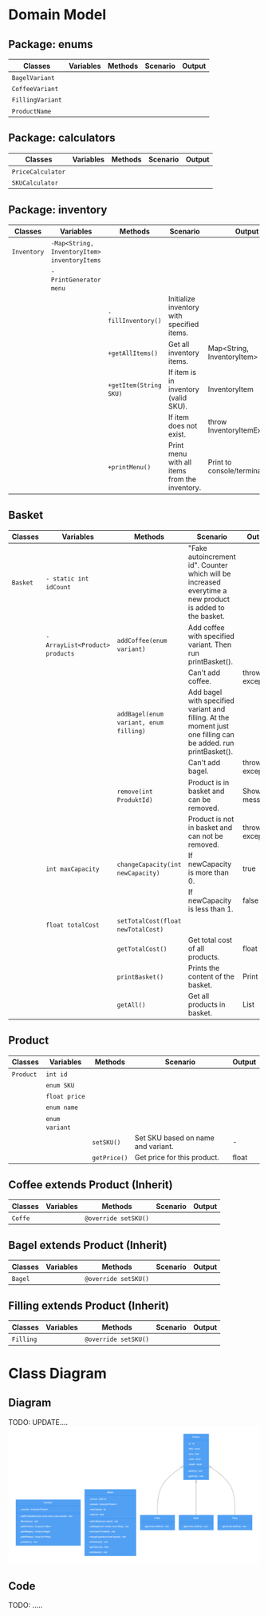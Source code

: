 # Domain Model

## Package: enums
| Classes          | Variables | Methods | Scenario | Output |
|------------------|-----------|---------|----------|--------|
| `BagelVariant`   |           |         |          |        |
| `CoffeeVariant`  |           |         |          |        |
| `FillingVariant` |           |         |          |        |
| `ProductName`    |           |         |          |        |

## Package: calculators
| Classes           | Variables | Methods | Scenario | Output |
|-------------------|-----------|---------|----------|--------|
| `PriceCalculator` |           |         |          |        |
| `SKUCalculator`   |           |         |          |        |

## Package: inventory
| Classes     | Variables                                     | Methods                                                         | Scenario                                      | Output                       |
|-------------|-----------------------------------------------|-----------------------------------------------------------------|-----------------------------------------------|------------------------------|
| `Inventory` | `-Map<String, InventoryItem> inventoryItems ` |                                                                 |                                               |                              |
|             | `-PrintGenerator menu`                        |                                                                 |                                               |                              |
|             |                                               | `-fillInventory()`                                              | Initialize inventory with specified items.    |                              |
|             |                                               | `+getAllItems()`                                                | Get all inventory items.                      | Map<String, InventoryItem>   |
|             |                                               | `+getItem(String SKU)`                                          | If item is in inventory (valid SKU).          | InventoryItem                |
|             |                                               |                                                                 | If item does not exist.                       | throw InventoryItemException |
|             |                                               | `+printMenu()`                                                  | Print menu with all items from the inventory. | Print to console/terminal    |

## Basket
| Classes  | Variables                       | Methods                                | Scenario                                                                                                      | Output          |
|----------|---------------------------------|----------------------------------------|---------------------------------------------------------------------------------------------------------------|-----------------|
| `Basket` | `- static int idCount`          |                                        | "Fake autoincrement id". Counter which will be increased everytime a new product is added to the basket.      |                 |
|          | `- ArrayList<Product> products` | `addCoffee(enum variant)`              | Add coffee with specified variant. Then run printBasket().                                                    |                 |
|          |                                 |                                        | Can't add coffee.                                                                                             | throw exception |
|          |                                 | `addBagel(enum variant, enum filling)` | Add bagel with specified variant and filling. At the moment just one filling can be added. run printBasket(). |                 |
|          |                                 |                                        | Can't add bagel.                                                                                              | throw exception |
|          |                                 | `remove(int ProduktId)`                | Product is in basket and can be removed.                                                                      | Show message    |
|          |                                 |                                        | Product is not in basket and can not be removed.                                                              | throw exception |
|          | `int maxCapacity`               | `changeCapacity(int newCapacity)`      | If newCapacity is more than 0.                                                                                | true            |
|          |                                 |                                        | If newCapacity is less than 1.                                                                                | false           |
|          | `float totalCost`               | `setTotalCost(float newTotalCost)`     |                                                                                                               |                 |
|          |                                 | `getTotalCost()`                       | Get total cost of all products.                                                                               | float           |
|          |                                 | `printBasket()`                        | Prints the content of the basket.                                                                             | Print text      |
|          |                                 | `getAll()`                             | Get all products in basket.                                                                                   | List            |       

## Product
| Classes   | Variables      | Methods      | Scenario                           | Output |
|-----------|----------------|--------------|------------------------------------|--------|
| `Product` | `int id`       |              |                                    |        |
|           | `enum SKU`     |              |                                    |        |  
|           | `float price`  |              |                                    |        |
|           | `enum name`    |              |                                    |        |
|           | `enum variant` |              |                                    |        |
|           |                | `setSKU()`   | Set SKU based on name and variant. | -      |
|           |                | `getPrice()` | Get price for this product.        | float  |

## Coffee extends Product (Inherit)
| Classes | Variables | Methods              | Scenario                            | Output |
|---------|-----------|----------------------|-------------------------------------|--------|
| `Coffe` |           | `@override setSKU()` |                                     |        |  

## Bagel extends Product (Inherit)
| Classes | Variables | Methods               | Scenario                            | Output |
|---------|-----------|-----------------------|-------------------------------------|--------|
| `Bagel` |           | `@override setSKU()`  |                                     |        |  

## Filling extends Product (Inherit)
| Classes   | Variables | Methods               | Scenario                            | Output |
|-----------|-----------|-----------------------|-------------------------------------|--------|
| `Filling` |           | `@override setSKU()`  |                                     |        |  

# Class Diagram
## Diagram
TODO: UPDATE....
![Class Diagram](/assets/images/gleek_class-diagram.png)

## Code
TODO: .....

